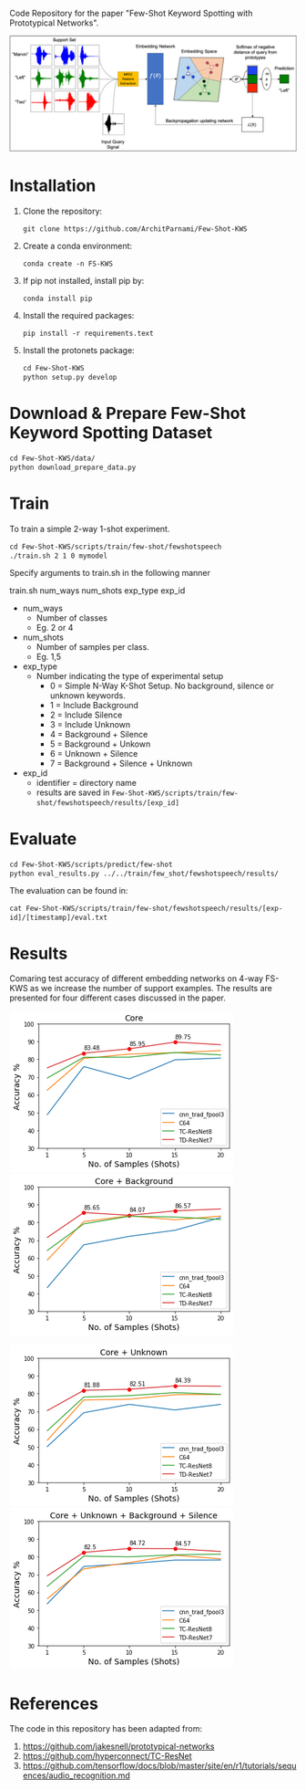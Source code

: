 Code Repository for the paper "Few-Shot Keyword Spotting with Prototypical Networks".

![Few-Shot Keyword Spotting Pipeline](figures/Pipeline.png)


# Installation

1. Clone the repository:  

    ```
    git clone https://github.com/ArchitParnami/Few-Shot-KWS 
    ``` 

2.  Create a conda environment:

    ```
    conda create -n FS-KWS
    ```

3.  If pip not installed, install pip by:

    ```
    conda install pip
    ```

4.  Install the required packages:

    ```
    pip install -r requirements.text
    ```

5.  Install the protonets package:

    ```
    cd Few-Shot-KWS
    python setup.py develop
    ```

# Download & Prepare Few-Shot Keyword Spotting Dataset

```
cd Few-Shot-KWS/data/
python download_prepare_data.py
```
# Train

To train a simple 2-way 1-shot experiment.

```
cd Few-Shot-KWS/scripts/train/few-shot/fewshotspeech
./train.sh 2 1 0 mymodel
```
Specify arguments to train.sh in the following manner

train.sh num_ways num_shots exp_type exp_id

- num_ways  
    + Number of classes
    + Eg. 2 or 4
- num_shots
    + Number of samples per class.
    + Eg. 1,5
- exp_type
    + Number indicating the type of experimental setup
        - 0 = Simple N-Way K-Shot Setup. No background, silence or unknown keywords.
        - 1 = Include Background
        - 2 = Include Silence
        - 3 = Include Unknown 
        - 4 = Background + Silence 
        - 5 = Background + Unkown
        - 6 = Unknown + Silence
        - 7 = Background + Silence + Unknown
- exp_id
    + identifier = directory name
    + results are saved in `Few-Shot-KWS/scripts/train/few-shot/fewshotspeech/results/[exp_id]`


# Evaluate

```
cd Few-Shot-KWS/scripts/predict/few-shot
python eval_results.py ../../train/few_shot/fewshotspeech/results/
```

The evaluation can be found in:  
```
cat Few-Shot-KWS/scripts/train/few-shot/fewshotspeech/results/[exp-id]/[timestamp]/eval.txt
```

# Results

Comaring test accuracy of different embedding networks on 4-way FS-KWS as we increase the number of support examples. The results are presented for four different cases discussed in the paper.

![](results/performance-Core.png) ![](results/performance-Core+Background.png)

![](results/performance-Core+Unknown.png) ![](results/performance-Core+Unknown+Background+Silence.png)


# References

The code in this repository has been adapted from:

1. https://github.com/jakesnell/prototypical-networks
2. https://github.com/hyperconnect/TC-ResNet
3. https://github.com/tensorflow/docs/blob/master/site/en/r1/tutorials/sequences/audio_recognition.md


